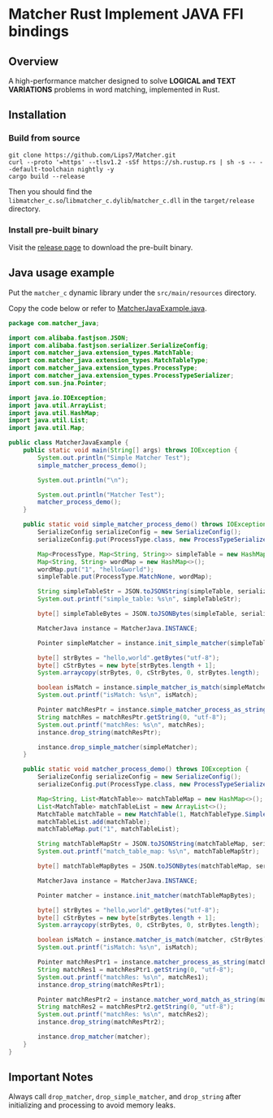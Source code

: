 # Matcher Rust Implement JAVA FFI bindings

## Overview

A high-performance matcher designed to solve **LOGICAL and TEXT VARIATIONS** problems in word matching, implemented in Rust.

## Installation

### Build from source

```shell
git clone https://github.com/Lips7/Matcher.git
curl --proto '=https' --tlsv1.2 -sSf https://sh.rustup.rs | sh -s -- --default-toolchain nightly -y
cargo build --release
```

Then you should find the `libmatcher_c.so`/`libmatcher_c.dylib`/`matcher_c.dll` in the `target/release` directory.

### Install pre-built binary

Visit the [release page](https://github.com/Lips7/Matcher/releases) to download the pre-built binary.

## Java usage example

Put the `matcher_c` dynamic library under the `src/main/resources` directory.

Copy the code below or refer to [MatcherJavaExample.java](./src/test/java/com/matcher_java/MatcherJavaExample.java).

```java
package com.matcher_java;

import com.alibaba.fastjson.JSON;
import com.alibaba.fastjson.serializer.SerializeConfig;
import com.matcher_java.extension_types.MatchTable;
import com.matcher_java.extension_types.MatchTableType;
import com.matcher_java.extension_types.ProcessType;
import com.matcher_java.extension_types.ProcessTypeSerializer;
import com.sun.jna.Pointer;

import java.io.IOException;
import java.util.ArrayList;
import java.util.HashMap;
import java.util.List;
import java.util.Map;

public class MatcherJavaExample {
    public static void main(String[] args) throws IOException {
        System.out.println("Simple Matcher Test");
        simple_matcher_process_demo();

        System.out.println("\n");

        System.out.println("Matcher Test");
        matcher_process_demo();
    }

    public static void simple_matcher_process_demo() throws IOException {
        SerializeConfig serializeConfig = new SerializeConfig();
        serializeConfig.put(ProcessType.class, new ProcessTypeSerializer());

        Map<ProcessType, Map<String, String>> simpleTable = new HashMap<>();
        Map<String, String> wordMap = new HashMap<>();
        wordMap.put("1", "hello&world");
        simpleTable.put(ProcessType.MatchNone, wordMap);

        String simpleTableStr = JSON.toJSONString(simpleTable, serializeConfig);
        System.out.printf("simple_table: %s\n", simpleTableStr);

        byte[] simpleTableBytes = JSON.toJSONBytes(simpleTable, serializeConfig);

        MatcherJava instance = MatcherJava.INSTANCE;

        Pointer simpleMatcher = instance.init_simple_matcher(simpleTableBytes);

        byte[] strBytes = "hello,world".getBytes("utf-8");
        byte[] cStrBytes = new byte[strBytes.length + 1];
        System.arraycopy(strBytes, 0, cStrBytes, 0, strBytes.length);

        boolean isMatch = instance.simple_matcher_is_match(simpleMatcher, cStrBytes);
        System.out.printf("isMatch: %s\n", isMatch);

        Pointer matchResPtr = instance.simple_matcher_process_as_string(simpleMatcher, cStrBytes);
        String matchRes = matchResPtr.getString(0, "utf-8");
        System.out.printf("matchRes: %s\n", matchRes);
        instance.drop_string(matchResPtr);

        instance.drop_simple_matcher(simpleMatcher);
    }

    public static void matcher_process_demo() throws IOException {
        SerializeConfig serializeConfig = new SerializeConfig();
        serializeConfig.put(ProcessType.class, new ProcessTypeSerializer());

        Map<String, List<MatchTable>> matchTableMap = new HashMap<>();
        List<MatchTable> matchTableList = new ArrayList<>();
        MatchTable matchTable = new MatchTable(1, MatchTableType.Simple(ProcessType.MatchNone), List.of("hello&world"), ProcessType.MatchNone, List.of());
        matchTableList.add(matchTable);
        matchTableMap.put("1", matchTableList);

        String matchTableMapStr = JSON.toJSONString(matchTableMap, serializeConfig);
        System.out.printf("match_table_map: %s\n", matchTableMapStr);

        byte[] matchTableMapBytes = JSON.toJSONBytes(matchTableMap, serializeConfig);

        MatcherJava instance = MatcherJava.INSTANCE;

        Pointer matcher = instance.init_matcher(matchTableMapBytes);

        byte[] strBytes = "hello,world".getBytes("utf-8");
        byte[] cStrBytes = new byte[strBytes.length + 1];
        System.arraycopy(strBytes, 0, cStrBytes, 0, strBytes.length);

        boolean isMatch = instance.matcher_is_match(matcher, cStrBytes);
        System.out.printf("isMatch: %s\n", isMatch);

        Pointer matchResPtr1 = instance.matcher_process_as_string(matcher, cStrBytes);
        String matchRes1 = matchResPtr1.getString(0, "utf-8");
        System.out.printf("matchRes: %s\n", matchRes1);
        instance.drop_string(matchResPtr1);

        Pointer matchResPtr2 = instance.matcher_word_match_as_string(matcher, cStrBytes);
        String matchRes2 = matchResPtr2.getString(0, "utf-8");
        System.out.printf("matchRes: %s\n", matchRes2);
        instance.drop_string(matchResPtr2);

        instance.drop_matcher(matcher);
    }
}
```

## Important Notes

Always call `drop_matcher`, `drop_simple_matcher`, and `drop_string` after initializing and processing to avoid memory leaks.